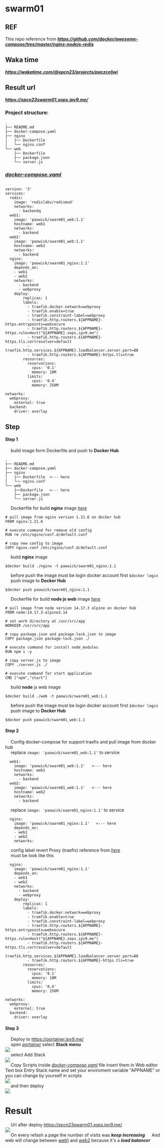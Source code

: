 # swarm01

## REF
This repo reference from ***https://github.com/docker/awesome-compose/tree/master/nginx-nodejs-redis***
## Waka time
***https://wakatime.com/@spcn23/projects/paczceljwi***
## Result url 
***https://spcn23swarm01.xops.ipv9.me/***

### Project structure:
```
.
├── README.md
├── docker-compose.yaml
├── nginx
│   ├── Dockerfile
│   └── nginx.conf
└── web
    ├── Dockerfile
    ├── package.json
    └── server.js
```
### [_docker-compose.yaml_](docker-compose.yaml)
```

version: '3'
services:
  redis:
    image: 'redislabs/redismod'
    networks:
      - backendq
  web1:
    image: 'paowick/swarm01_web:1.1'
    hostname: web1
    networks:
      - backend
  web2:
    image: 'paowick/swarm01_web:1.1'
    hostname: web2
    networks:
      - backend
  nginx:
    image: 'paowick/swarm01_nginx:1.1'
    depends_on:
    - web1
    - web2
    networks:
      - backend
      - webproxy
    deploy:
        replicas: 1
        labels:
          - traefik.docker.network=webproxy
          - traefik.enable=true
          - traefik.constraint-label=webproxy
          - traefik.http.routers.${APPNAME}-https.entrypoints=websecure
          - traefik.http.routers.${APPNAME}-https.rule=Host("${APPNAME}.xops.ipv9.me")
          - traefik.http.routers.${APPNAME}-https.tls.certresolver=default
          - traefik.http.services.${APPNAME}.loadbalancer.server.port=80
          - traefik.http.routers.${APPNAME}-https.tls=true
        resources:
          reservations:
            cpus: '0.1'
            memory: 10M
          limits:
            cpus: '0.4'
            memory: 250M

networks:
  webproxy:
    external: true
  backend:
    driver: overlay
```
## Step

#### Step 1

&emsp; build image form Dockerfile and push to **Docker Hub**
```
.
├── README.md
├── docker-compose.yaml
├── nginx
│   ├── Dockerfile  <--- here
│   └── nginx.conf
└── web
    ├──Dockerfile   <--- here
    ├── package.json
    └── server.js
```
&emsp; Dockerfile for build **nginx** image [_here_](/nginx/Dockerfile)
```
# pull image from nginx version 1.21.6 on docker hub 
FROM nginx:1.21.6

# execute command for remove old config
RUN rm /etc/nginx/conf.d/default.conf

# copy new config to image
COPY nginx.conf /etc/nginx/conf.d/default.conf
```
&emsp; build **nginx** image
```
$docker build ./nginx -t paowick/swarm01_nginx:1.1
```
&emsp; before push the image must be login docker account first ``` $docker login ```\
&emsp; push image to **Docker Hub**
```
$docker push paowick/swarm01_nginx:1.1
```
&emsp; Dockerfile for build **node js web** image [_here_](/web/Dockerfile)
```
# pull image from node version 14.17.3 alpine on docker hub 
FROM node:14.17.3-alpine3.14

# set work directory at /usr/src/app
WORKDIR /usr/src/app

# copy package.json and package-lock.json to image
COPY package.json package-lock.json ./

# execute command for install node_modules
RUN npm i -y

# copy server.js to image 
COPY ./server.js ./

# execute command for start application
CMD ["npm","start"]

```
&emsp; build **node** js web image
```
$docker build ./web -t paowick/swarm01_web:1.1
```
&emsp; before push the image must be login docker account first ``` $docker login ```\
&emsp; push image to **Docker Hub**
```
$docker push paowick/swarm01_web:1.1
```

#### Step 2
&emsp; Config docker-compose for support traefix and pull image from docker hub\
&emsp; replace ```image: 'paowick/swarm01_web:1.1'``` to service
```
  web1:
    image: 'paowick/swarm01_web:1.1'   <--- here
    hostname: web1
    networks:
      - backend
  web2:
    image: 'paowick/swarm01_web:1.1'   <--- here
    hostname: web2
    networks:
      - backend
```
&emsp; replace ```image: 'paowick/swarm01_nginx:1.1'``` to service
```
  nginx:
    image: 'paowick/swarm01_nginx:1.1'   <--- here
    depends_on:
    - web1
    - web2
    networks: 
```
&emsp; config label revert Proxy (traefix) reference from [_here_](https://github.com/pitimon/Hello0910/blob/main/docker-compose.yml)\
&emsp; must be look like this
```
  nginx:
    image: 'paowick/swarm01_nginx:1.1'
    depends_on:
    - web1
    - web2
    networks:
      - backend
      - webproxy
    deploy:
        replicas: 1
        labels:
          - traefik.docker.network=webproxy
          - traefik.enable=true
          - traefik.constraint-label=webproxy
          - traefik.http.routers.${APPNAME}-https.entrypoints=websecure
          - traefik.http.routers.${APPNAME}-https.rule=Host("${APPNAME}.xops.ipv9.me")
          - traefik.http.routers.${APPNAME}-https.tls.certresolver=default
          - traefik.http.services.${APPNAME}.loadbalancer.server.port=80
          - traefik.http.routers.${APPNAME}-https.tls=true
        resources:
          reservations:
            cpus: '0.1'
            memory: 10M
          limits:
            cpus: '0.4'
            memory: 250M

networks:
  webproxy:
    external: true
  backend:
    driver: overlay
```
#### Step 3
&emsp; Deploy to https://portainer.ipv9.me/ \
&emsp; open [_portainer_](https://portainer.ipv9.me/) select **Stack menu**\
<img src="./image/stack.jpg">\
&emsp; select Add Stack\
<img src="./image/addstack.jpg">\
&emsp; Copy Scripts inside [_docker-compose.yaml_](docker-compose.yaml) file insert them in Web editor Text box Entry Stack name and set your enviroment variable "APPNAME" or you can change by yourself in scripts\
<img src="./image/cp.jpg">\
&emsp; and then deploy\
<img src="./image/deploy.jpg">

# Result 
&emsp; Url after deploy https://spcn23swarm01.xops.ipv9.me/ \
<img src="./image/result.jpg">\
&emsp; On every refash a page the number of visits was ***keep increasing*** 
&emsp; And web will change between <u>web1</u> and <u>web2</u> because it's a ***load balancer***